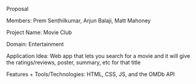 Proposal

Members: Prem Senthilkumar, Arjun Balaji, Matt Mahoney

Project Name: Movie Club

Domain: Entertainment

Application Idea: Web app that lets you search for a movie and it will give the ratings/reviews, poster, summary, etc for that title

Features + Tools/Technologies: HTML, CSS, JS, and the OMDb API
